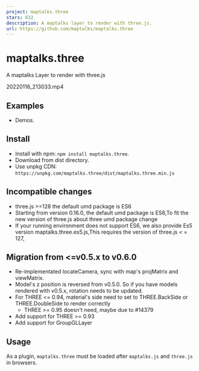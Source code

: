 ```yaml
---
project: maptalks.three
stars: 632
description: A maptalks layer to render with three.js.
url: https://github.com/maptalks/maptalks.three
---
```


maptalks.three
==============

A maptalks Layer to render with three.js

20220116\_213033.mp4

Examples
--------

-   Demos.

Install
-------

-   Install with npm: `npm install maptalks.three`.
-   Download from dist directory.
-   Use unpkg CDN: `https://unpkg.com/maptalks.three/dist/maptalks.three.min.js`

Incompatible changes
--------------------

-   three.js >=128 the default umd package is ES6
-   Starting from version 0.16.0, the default umd package is ES6,To fit the new version of three.js about three umd package change
-   If your running environment does not support ES6, we also provide Es5 version maptalks.three.es5.js,This requires the version of three.js < = 127,

Migration from <=v0.5.x to v0.6.0
---------------------------------

-   Re-implementated locateCamera, sync with map's projMatrix and viewMatrix.
-   Model's z position is reversed from v0.5.0. So if you have models rendered with v0.5.x, rotation needs to be updated.
-   For THREE <= 0.94, material's side need to set to THREE.BackSide or THREE.DoubleSide to render correctly
    -   THREE >= 0.95 doesn't need, maybe due to #14379
-   Add support for THREE >= 0.93
-   Add support for GroupGLLayer

Usage
-----

As a plugin, `maptalks.three` must be loaded after `maptalks.js` and `three.js` in browsers.

<script type\="text/javascript" src\="https://unpkg.com/three@0.138.0/build/three.min.js"\></script\>
<script type\="text/javascript" src\="https://unpkg.com/maptalks/dist/maptalks.min.js"\></script\>
<script type\="text/javascript" src\="https://unpkg.com/maptalks.three/dist/maptalks.three.js"\></script\>
<script\>
var threeLayer \= new maptalks.ThreeLayer('t');
threeLayer.prepareToDraw \= function (gl, scene, camera) {
    var light \= new THREE.DirectionalLight(0xffffff);
    light.position.set(0, \-10, \-10).normalize();
    scene.add(light);

    var material \= new THREE.MeshPhongMaterial();
    countries.features.forEach(function (g) {
        //g is geojson Feature
        var num \= g.properties.population;

        var extrudePolygon\=threeLayer.toExtrudePolygon(g, { height: num }, material);
        threeLayer.addMesh(extrudePolygon)
    });
};

map.addLayer(threeLayer);
</script\>

With ES Modules:

import \* as THREE from 'three';
import \* as maptalks from 'maptalks';
import { ThreeLayer } from 'maptalks.three';

const map \= new maptalks.Map('map', { /\* options \*/ });

const threeLayer \= new ThreeLayer('t');
threeLayer.prepareToDraw \= function (gl, scene, camera) {
    const light \= new THREE.DirectionalLight(0xffffff);
    light.position.set(0, \-10, \-10).normalize();
    scene.add(light);
    //...
};

threeLayer.addTo(map);

Supported Browsers
------------------

IE 11, Chrome, Firefox, other modern and mobile browsers that support WebGL;

Contributing
------------

We welcome any kind of contributions including issue reportings, pull requests, documentation corrections, feature requests and any other helps.

Develop
-------

The only source file is `index.js`.

It is written in ES6, transpiled by babel and tested with mocha and expect.js.

### Scripts

-   Install dependencies

$ npm install

-   Watch source changes and generate runnable bundle repeatedly

$ npm run dev

-   Package and generate minified bundles to dist directory

$ npm run build

-   Lint

$ npm run lint

Publication
-----------

npm version ${version}
npm publish
npm push master ${version}
